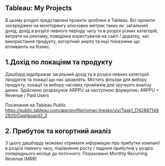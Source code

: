 ## Tableau: My Projects
В цьому розділі представлені проекти зроблені в Tableau. Всі проекти зосереджені на моніторингу ключових метрик таких як: загальний дохід, дохід в розрізі певного періоду часу та в розрізі різних категорій, витрати на рекламу, поведінка користувачів на сайті / додатку, час використання продукту, когортний аналіз та інші показники що впливають на бізнес.

## 1.Дохід по локаціям та продукту
Дашборд відображає загальний дохід та в розрізі певних категорій продуктів та локації що нас цікавлять. Містить фільтри для вибору продукту, локації та вибору часових проміжків для зручного аналізу даних.
Здійснено розрахунок ARPPU за наступною формулою:
ARPPU = Revenue / Paid Users


Посилання на Tableau Public 
https://public.tableau.com/app/profile/roman.hresko/viz/Task1_17428871492920/Dashboard3_2








## 2. Прибуток та когортний аналіз
З цього дашборду можемо отримати інформацію про прибутки компанії в розрізі певного часу, порівняння росту / падіння прибутків у розрізі попереднього місяця до поточного. Пораховано  Monthly Recurring Revenue (MRR) 
